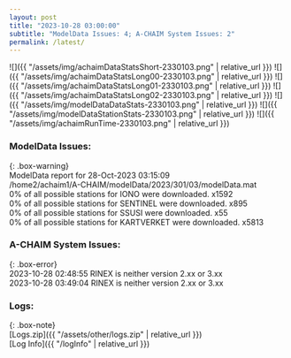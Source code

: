 ```yaml
---
layout: post
title: "2023-10-28 03:00:00"
subtitle: "ModelData Issues: 4; A-CHAIM System Issues: 2"
permalink: /latest/
---
```


![]({{ "/assets/img/achaimDataStatsShort-2330103.png" | relative_url }})
![]({{ "/assets/img/achaimDataStatsLong00-2330103.png" | relative_url }})
![]({{ "/assets/img/achaimDataStatsLong01-2330103.png" | relative_url }})
![]({{ "/assets/img/achaimDataStatsLong02-2330103.png" | relative_url }})
![]({{ "/assets/img/modelDataDataStats-2330103.png" | relative_url }})
![]({{ "/assets/img/modelDataStationStats-2330103.png" | relative_url }})
![]({{ "/assets/img/achaimRunTime-2330103.png" | relative_url }})


### ModelData Issues:  
  
{: .box-warning}  
 ModelData report for 28-Oct-2023 03:15:09   
 /home2/achaim1/A-CHAIM/modelData/2023/301/03/modelData.mat   
 0% of all possible stations for IONO were downloaded. x1592   
 0% of all possible stations for SENTINEL were downloaded. x895   
 0% of all possible stations for SSUSI were downloaded. x55   
 0% of all possible stations for KARTVERKET were downloaded. x5813   
  
### A-CHAIM System Issues:  
  
{: .box-error}  
2023-10-28 02:48:55 RINEX is neither version 2.xx or 3.xx  
2023-10-28 03:49:04 RINEX is neither version 2.xx or 3.xx  

### Logs:  
  
{: .box-note}  
[Logs.zip]({{ "/assets/other/logs.zip" | relative_url }})  
[Log Info]({{ "/logInfo" | relative_url }})  
